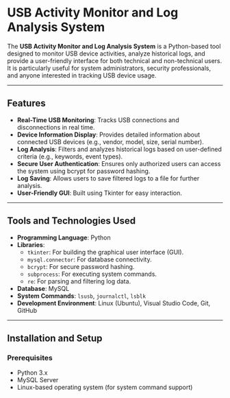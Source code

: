 # USB Activity Monitor and Log Analysis System


The **USB Activity Monitor and Log Analysis System** is a Python-based tool designed to monitor USB device activities, analyze historical logs, and provide a user-friendly interface for both technical and non-technical users. It is particularly useful for system administrators, security professionals, and anyone interested in tracking USB device usage.

---

## Features

- **Real-Time USB Monitoring**: Tracks USB connections and disconnections in real time.
- **Device Information Display**: Provides detailed information about connected USB devices (e.g., vendor, model, size, serial number).
- **Log Analysis**: Filters and analyzes historical logs based on user-defined criteria (e.g., keywords, event types).
- **Secure User Authentication**: Ensures only authorized users can access the system using bcrypt for password hashing.
- **Log Saving**: Allows users to save filtered logs to a file for further analysis.
- **User-Friendly GUI**: Built using Tkinter for easy interaction.

---

## Tools and Technologies Used

- **Programming Language**: Python
- **Libraries**:
  - `tkinter`: For building the graphical user interface (GUI).
  - `mysql.connector`: For database connectivity.
  - `bcrypt`: For secure password hashing.
  - `subprocess`: For executing system commands.
  - `re`: For parsing and filtering log data.
- **Database**: MySQL
- **System Commands**: `lsusb`, `journalctl`, `lsblk`
- **Development Environment**: Linux (Ubuntu), Visual Studio Code, Git, GitHub

---

## Installation and Setup

### Prerequisites
- Python 3.x
- MySQL Server
- Linux-based operating system (for system command support)

